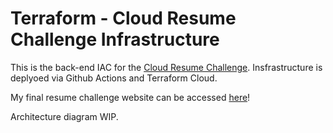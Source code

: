 # Terraform - Cloud Resume Challenge Infrastructure 

This is the back-end IAC for the [Cloud Resume Challenge](https://cloudresumechallenge.dev/docs/the-challenge/aws/). Insfrastructure is deplyoed via Github Actions and Terraform Cloud.

My final resume challenge website can be accessed [here](zayaanw.com)!

Architecture diagram WIP.